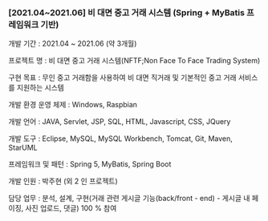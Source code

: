 ### [2021.04~2021.06] 비 대면 중고 거래 시스템 (Spring + MyBatis 프레임워크 기반)

개발 기간 : 2021.04 ~ 2021.06 (약 3개월)

프로젝트 명 : 비 대면 중고 거래 시스템(NFTF;Non Face To Face Trading System)

구현 목표	: 무인 중고 거래함을 사용하여 비 대면 직거래 및 기본적인 중고 거래 서비스를 지원하는 시스템

개발 환경	운영 체제 : Windows, Raspbian

개발 언어	: JAVA, Servlet, JSP, SQL, HTML, Javascript, CSS, JQuery

개발 도구	: Eclipse, MySQL, MySQL Workbench, Tomcat, Git, Maven, StarUML

프레임워크 및 패턴 : Spring 5, MyBatis, Spring Boot

개발 인원	: 박주현 (외 2 인 프로젝트)

담당 업무	: 분석, 설계, 구현(거래 관련 게시글 기능(back/front - end) - 게시글 내 페이징, 사진 업로드, 댓글) 100 % 참여
